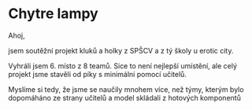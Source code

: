 # Chytre lampy
Ahoj,

jsem soutěžní projekt kluků a holky z SPŠCV a z tý školy u erotic city.

Vyhráli jsem 6. místo z 8 teamů. Sice to není nejlepší umístění, ale celý projekt jsme stavěli od píky s minimální pomocí učitelů.

Myslíme si tedy, že jsme se naučily mnohem více, než týmy, kterým bylo dopomáháno ze strany učitelů a model skládali z hotových komponentů
